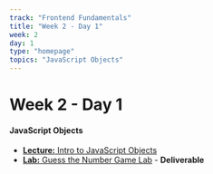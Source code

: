 ```yaml
---
track: "Frontend Fundamentals"
title: "Week 2 - Day 1"
week: 2
day: 1
type: "homepage"
topics: "JavaScript Objects"
---
```


# Week 2 - Day 1

#### JavaScript Objects

- [**Lecture:** Intro to JavaScript Objects](/frontend-fundamentals/week-2/day-1/lecture-materials/intro-to-javascript-objects/)
- [**Lab:** Guess the Number Game Lab](/frontend-fundamentals/week-2/day-1/labs/guess-the-number-game-lab/) - **Deliverable**
